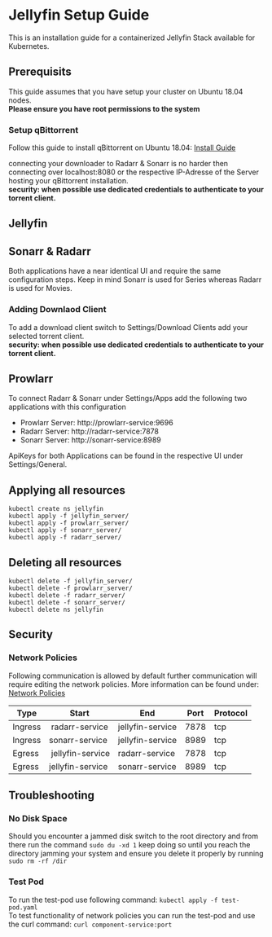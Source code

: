 # Jellyfin Setup Guide
This is an installation guide for a containerized Jellyfin Stack available for Kubernetes.
<br>

## Prerequisits
This guide assumes that you have setup your cluster on Ubuntu 18.04 nodes. <br>
**Please ensure you have root permissions to the system**

### Setup qBittorrent
Follow this guide to install qBittorrent on Ubuntu 18.04:
[Install Guide](https://www.linuxbabe.com/ubuntu/install-qbittorrent-ubuntu-18-04-desktop-server)

connecting your downloader to Radarr & Sonarr is no harder then connecting over localhost:8080 or the respective IP-Adresse of the Server hosting your qBittorrent installation. <br>
**security: when possible use dedicated credentials to authenticate to your torrent client.**

## Jellyfin

## Sonarr & Radarr
Both applications have a near identical UI and require the same configuration steps. Keep in mind Sonarr is used for Series whereas Radarr is used for Movies.

### Adding Downlaod Client
To add a download client switch to Settings/Download Clients add your selected torrent client. <br>
**security: when possible use dedicated credentials to authenticate to your torrent client.**

## Prowlarr
To connect Radarr & Sonarr under Settings/Apps add the following two applications with this configuration
- Prowlarr Server: http://prowlarr-service:9696
- Radarr Server: http://radarr-service:7878
- Sonarr Server: http://sonarr-service:8989

ApiKeys for both Applications can be found in the respective UI under Settings/General.

## Applying all resources
`kubectl create ns jellyfin` <br>
`kubectl apply -f jellyfin_server/` <br>
`kubectl apply -f prowlarr_server/` <br>
`kubectl apply -f sonarr_server/` <br>
`kubectl apply -f radarr_server/` <br>

## Deleting all resources
`kubectl delete -f jellyfin_server/` <br>
`kubectl delete -f prowlarr_server/` <br>
`kubectl delete -f radarr_server/` <br>
`kubectl delete -f sonarr_server/` <br>
`kubectl delete ns jellyfin` <br>


## Security
### Network Policies
Following communication is allowed by default further communication will require editing the network policies. More information can be found under: [Network Policies](https://kubernetes.io/docs/concepts/services-networking/network-policies/)

| Type | Start | End | Port | Protocol | 
|------|-------|-----|------|----------|
| Ingress | radarr-service | jellyfin-service | 7878 | tcp
| Ingress | sonarr-service | jellyfin-service | 8989 | tcp
| Egress  | jellyfin-service | radarr-service | 7878 | tcp
| Egress  | jellyfin-service | sonarr-service | 8989 | tcp


## Troubleshooting
### No Disk Space
Should you encounter a jammed disk switch to the root directory and from there run the command `sudo du -xd 1` keep doing so until you reach the directory jamming your system and ensure you delete it properly by running `sudo rm -rf /dir`

### Test Pod
To run the test-pod use following command: 
`kubectl apply -f test-pod.yaml` <br>
To test functionality of network policies you can run the test-pod and use the curl command: 
`curl component-service:port` <br>
